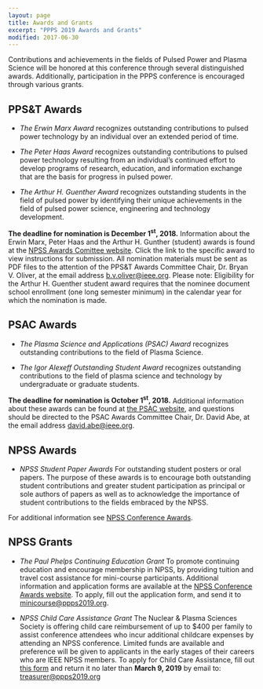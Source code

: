 ```yaml
---
layout: page
title: Awards and Grants
excerpt: "PPPS 2019 Awards and Grants"
modified: 2017-06-30
---
```


Contributions and achievements in the fields of Pulsed Power and Plasma Science will be honored at this conference through several distinguished awards. Additionally, participation in the PPPS conference is encouraged through various grants.

## PPS&T Awards

* _The Erwin Marx Award_ recognizes outstanding contributions to pulsed power technology by an individual over an extended period of time.

* _The Peter Haas Award_ recognizes outstanding contributions to pulsed power technology resulting from an individual’s continued effort to develop programs of research, education, and information exchange that are the basis for progress in pulsed power.

* _The Arthur H. Guenther Award_ recognizes outstanding students in the field of pulsed power by identifying their unique achievements in the field of pulsed power science, engineering and technology development. 

**The deadline for nomination is December 1<sup>st</sup>, 2018.**  Information about the Erwin Marx, Peter Haas and the Arthur H. Gunther (student) awards is found at the [NPSS Awards Comittee website](http://ieee-npss.org/awards/technical-committee-awards/). Click the link to the specific award to view instructions for submission.  All nomination materials must be sent as PDF files to the attention of the PPS&T Awards Committee Chair, Dr. Bryan V. Oliver, at the email address [b.v.oliver@ieee.org](mailto:b.v.oliver@ieee.org). Please note: Eligibility for the Arthur H. Guenther student award requires that the nominee document school enrollment (one long semester minimum) in the calendar year for which the nomination is made. 


## PSAC Awards

* _The Plasma Science and Applications (PSAC) Award_ recognizes outstanding contributions to the field of Plasma Science.

* _The Igor Alexeff Outstanding Student Award_ recognizes outstanding contributions to the field of plasma science and technology by undergraduate or graduate students.

**The deadline for nomination is October 1<sup>st</sup>, 2018.** Additional information about these awards can be found at [the PSAC website](http://ieee-npss.org/technical-committees/plasma-science-and-applications/), and questions should be directed to the PSAC Awards Committee Chair, Dr. David Abe, at the email address [david.abe@ieee.org](mailto:david.abe@ieee.org).

## NPSS Awards

* _NPSS Student Paper Awards_ For outstanding student posters or oral papers. The purpose of these awards is to encourage both outstanding student contributions and greater student participation as principal or sole authors of papers as well as to acknowledge the importance of student contributions to the fields embraced by the NPSS.

For additional information see [NPSS Conference Awards](http://ieee-npss.org/awards/conference-awards/).

## NPSS Grants

* _The Paul Phelps Continuing Education Grant_ To promote continuing education and encourage membership in NPSS, by providing tuition and travel cost assistance for mini-course participants. Additional information and application forms are available at the [NPSS Conference Awards website](http://ieee-npss.org/awards/conference-awards/). To apply, fill out the application form, and send it to [minicourse@ppps2019.org](mailto:minicourse@ppps2019.org).

* _NPSS Child Care Assistance Grant_ The Nuclear & Plasma Sciences Society is offering child care reimbursement of up to $400 per family to assist conference attendees who incur additional childcare expenses by attending an NPSS conference. Limited funds are available and preference will be given to applicants in the early stages of their careers who are IEEE NPSS members. To apply for Child Care Assistance, fill out [this form](/assets/PPPS2019_CCA_Application.docx) and return it no later than **March 9, 2019** by email to: [treasurer@ppps2019.org](mailto:treasurer@ppps2019.org)

